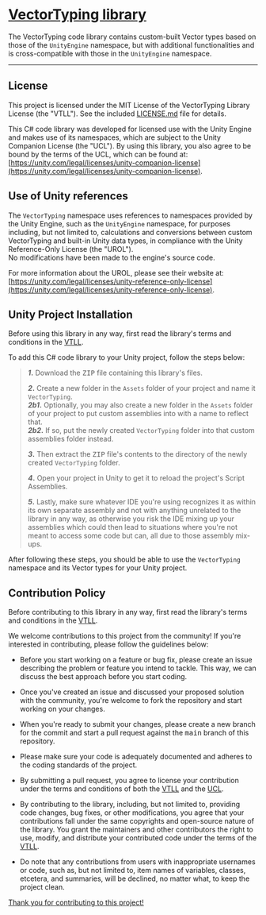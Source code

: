 # <ins>VectorTyping library</ins>
The VectorTyping code library contains custom-built Vector types based on those of the `UnityEngine` namespace, but with additional functionalities and is cross-compatible with those in the `UnityEngine` namespace.

<hr>


## License

This project is licensed under the MIT License of the VectorTyping Library License (the "VTLL"). See the included [LICENSE.md](LICENSE.md) file for details.

This C# code library was developed for licensed use with the Unity Engine and makes use of its namespaces, which are subject to the Unity Companion License (the "UCL").
By using this library, you also agree to be bound by the terms of the UCL, which can be found at: [https://unity.com/legal/licenses/unity-companion-license](https://unity.com/legal/licenses/unity-companion-license).


## Use of Unity references

The `VectorTyping` namespace uses references to namespaces provided by the Unity Engine, such as the `UnityEngine` namespace, for purposes
including, but not limited to, calculations and conversions between custom VectorTyping and built-in Unity data types, in compliance with
the Unity Reference-Only License (the "UROL"). <br/>
No modifications have been made to the engine's source code.

For more information about the UROL, please see their website at: [https://unity.com/legal/licenses/unity-reference-only-license](https://unity.com/legal/licenses/unity-reference-only-license).


## Unity Project Installation

Before using this library in any way, first read the library's terms and conditions in the [VTLL](LICENSE.md).

To add this C# code library to your Unity project, follow the steps below:

<blockquote>
  <b><i>1</i>.</b> Download the <samp>ZIP</samp> file containing this library's files.<br/>
  <p> </p>
  <b><i>2</i>.</b> Create a new folder in the <code>Assets</code> folder of your project and name it <code>VectorTyping</code>.<br/>
  <b><i>2b1</i>.</b> Optionally, you may also create a new folder in the <code>Assets</code> folder of your project to put custom assemblies into with a name to reflect that.<br/>
  <b><i>2b2</i>.</b> If so, put the newly created <code>VectorTyping</code> folder into that custom assemblies folder instead.<br/>
  <p> </p>
  <b><i>3</i>.</b> Then extract the <samp>ZIP</samp> file's contents to the directory of the newly created <code>VectorTyping</code> folder.<br/>
  <p> </p>
  <b><i>4</i>.</b> Open your project in Unity to get it to reload the project's Script Assemblies.<br/>
  <p> </p>
  <b><i>5</i>.</b> Lastly, make sure whatever IDE you're using recognizes it as within its own separate assembly and not with anything unrelated to the library in any way, as otherwise you risk the IDE mixing up your assemblies which could then lead to situations where you're not meant to access some code but can, all due to those assembly mix-ups.<br/>
</blockquote>

After following these steps, you should be able to use the `VectorTyping` namespace and its Vector types for your Unity project.


## Contribution Policy

Before contributing to this library in any way, first read the library's terms and conditions in the [VTLL](LICENSE.md).

We welcome contributions to this project from the community! If you're interested in contributing, please follow the guidelines below:

- Before you start working on a feature or bug fix, please create an issue describing the problem or
  feature you intend to tackle. This way, we can discuss the best approach before you start coding.

- Once you've created an issue and discussed your proposed solution with the community, you're welcome to fork the repository and start working on your changes.

- When you're ready to submit your changes, please create a new branch for the commit and start a pull request against the <samp>main</samp> branch of this repository.

- Please make sure your code is adequately documented and adheres to the coding standards of the project.

- By submitting a pull request, you agree to license your contribution under the terms and conditions of both the
  [VTLL](LICENSE.md) and the [UCL](https://unity.com/legal/licenses/unity-companion-license).

- By contributing to the library, including, but not limited to, providing code changes, bug fixes,
  or other modifications, you agree that your contributions fall under the same copyrights and open-source
  nature of the library. You grant the maintainers and other contributors the right to use, modify, and
  distribute your contributed code under the terms of the [VTLL](LICENSE.md).

- Do note that any contributions from users with inappropriate usernames or code, such as, but not limited to,
  item names of variables, classes, etcetera, and summaries, will be declined, no matter what, to keep the project clean.

<ins>Thank you for contributing to this project!</ins>
